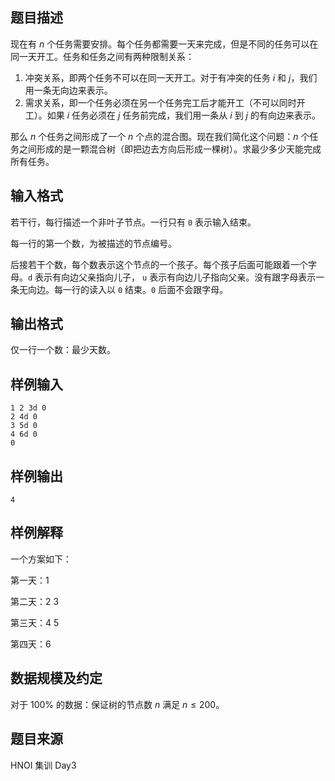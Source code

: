 ## 题目描述

现在有 $n$ 个任务需要安排。每个任务都需要一天来完成，但是不同的任务可以在同一天开工。任务和任务之间有两种限制关系：
1.	冲突关系，即两个任务不可以在同一天开工。对于有冲突的任务 $i$ 和 $j$，我们用一条无向边来表示。
2.	需求关系，即一个任务必须在另一个任务完工后才能开工（不可以同时开工）。如果 $i$ 任务必须在 $j$ 任务前完成，我们用一条从 $i$ 到 $j$ 的有向边来表示。

那么 $n$ 个任务之间形成了一个 $n$ 个点的混合图。现在我们简化这个问题：$n$ 个任务之间形成的是一颗混合树（即把边去方向后形成一棵树）。求最少多少天能完成所有任务。

## 输入格式
若干行，每行描述一个非叶子节点。一行只有 `0` 表示输入结束。

每一行的第一个数，为被描述的节点编号。

后接若干个数，每个数表示这个节点的一个孩子。每个孩子后面可能跟着一个字母。`d` 表示有向边父亲指向儿子， `u` 表示有向边儿子指向父亲。没有跟字母表示一条无向边。每一行的读入以 `0` 结束。`0` 后面不会跟字母。

## 输出格式
仅一行一个数：最少天数。

## 样例输入
```plain
1 2 3d 0
2 4d 0
3 5d 0
4 6d 0
0
```
## 样例输出
```plain
4
```

## 样例解释
一个方案如下：

第一天：1

第二天：2 3

第三天：4 5

第四天：6

## 数据规模及约定
对于 $100 \%$ 的数据：保证树的节点数 $n$ 满足 $n \le 200$。

## 题目来源
HNOI 集训 Day3
